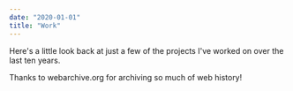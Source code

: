 ```yaml
---
date: "2020-01-01"
title: "Work"
---
```


Here's a little look back at just a few of the projects I've worked on over the last ten years.

Thanks to webarchive.org for archiving so much of web history!
